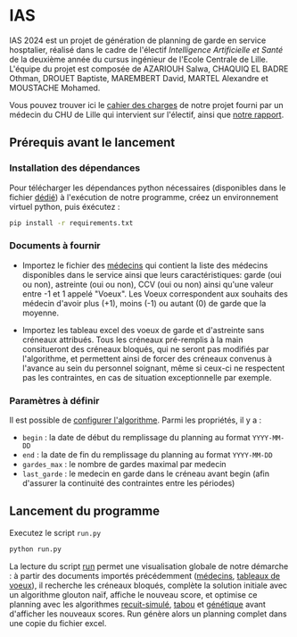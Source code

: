 # IAS
IAS 2024 est un projet de génération de planning de garde en service hosptalier, réalisé dans le cadre de l'électif *Intelligence Artificielle et Santé* de la deuxième année du cursus ingénieur de l'Ecole Centrale de Lille. L'équipe du projet est composée de AZARIOUH Salwa, CHAQUIQ EL BADRE Othman, DROUET Baptiste, MAREMBERT David, MARTEL Alexandre et MOUSTACHE Mohamed. 

Vous pouvez trouver ici le [cahier des charges](cahier_des_charges.md) de notre projet fourni par un médecin du CHU de Lille qui intervient sur l'électif, ainsi que [notre rapport](rapport.pdf).

## Prérequis avant le lancement

### Installation des dépendances
Pour télécharger les dépendances python nécessaires (disponibles dans le fichier [dédié](requirements.txt)) à l'exécution de notre programme, créez un environnement virtuel python, puis éxécutez : 

```sh
pip install -r requirements.txt
```

### Documents à fournir
* Importez le fichier des [médecins](medecins.xlsx) qui contient la liste des médecins disponibles dans le service ainsi que leurs caractéristiques: garde (oui ou non), astreinte (oui ou non), CCV (oui ou non) ainsi qu'une valeur entre -1 et 1 appelé "Voeux". Les Voeux correspondent aux souhaits des médecin d'avoir plus (+1), moins (-1) ou autant (0) de garde que la moyenne. 

* Importez les tableau excel des voeux de garde et d'astreinte sans créneaux attribués. Tous les créneaux pré-remplis à la main consitueront des créneaux bloqués, qui ne seront pas modifiés par l'algorithme, et permettent ainsi de forcer des créneaux convenus à l'avance au sein du personnel soignant, même si ceux-ci ne respectent pas les contraintes, en cas de situation exceptionnelle par exemple.

### Paramètres à définir
Il est possible de [configurer l'algorithme](config.properties). Parmi les propriétés, il y a :
* `begin` : la date de début du remplissage du planning au format `YYYY-MM-DD`
* `end` : la date de fin du remplissage du planning au format `YYYY-MM-DD`
* `gardes_max` : le nombre de gardes maximal par medecin
* `last_garde` : le medecin en garde dans le créneau avant begin (afin d'assurer la continuité des contraintes entre les périodes)

## Lancement du programme

Executez le script `run.py`

```sh
python run.py
```

La lecture du script [run](run.py) permet une visualisation globale de notre démarche : à partir des documents importés précédemment ([médecins](medecins.xlsx), [tableaux de voeux](...)), il recherche les créneaux bloqués, complète la solution initiale avec un algorithme glouton naïf, affiche le nouveau score, et optimise ce planning avec les algorithmes [recuit-simulé](algos\algo_rs.py), [tabou](algos\algo_tabou.py) et [génétique](algos\aglo_genetique.py) avant d'afficher les nouveaux scores. Run génère alors un planning complet dans une copie du fichier excel. 